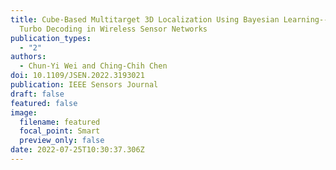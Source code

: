 ```yaml
---
title: Cube-Based Multitarget 3D Localization Using Bayesian Learning--Based
  Turbo Decoding in Wireless Sensor Networks
publication_types:
  - "2"
authors:
  - Chun-Yi Wei and Ching-Chih Chen
doi: 10.1109/JSEN.2022.3193021
publication: IEEE Sensors Journal
draft: false
featured: false
image:
  filename: featured
  focal_point: Smart
  preview_only: false
date: 2022-07-25T10:30:37.306Z
---
```

